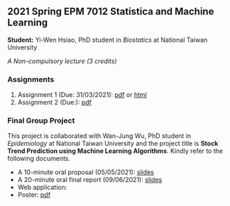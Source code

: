 ## 2021 Spring EPM 7012 Statistica and Machine Learning

**Student:** Yi-Wen Hsiao, PhD student in *Biostatics* at National Taiwan University

*A Non-compulsory lecture (3 credits)*

### Assignments

  1. Assignment 1 (Due: 31/03/2021): [pdf](http://www.ywhsiao.com/2021-Spring-EPM-7012-Statistical-and-Machine-Learning/Assignment1.pdf) or [html](http://www.ywhsiao.com/2021-Spring-EPM-7012-Statistical-and-Machine-Learning/Assignment1.html)
  2. Assignment 2 (Due:): [pdf](http://www.ywhsiao.com/2021-Spring-EPM-7012-Statistical-and-Machine-Learning/Assignment2.pdf)

### Final Group Project 

This project is collaborated with Wan-Jung Wu, PhD student in *Epidemiology* at National Taiwan University and the project title is **Stock Trend Prediction using Machine Learning Algorithms**. Kindly refer to the following documents.

  - A 10-minute oral proposal (05/05/2021): [slides](https://docs.google.com/presentation/d/e/2PACX-1vRzCLltggyf-pWbobL2xwdjdbHNHbnC_2KlrDsNT5TRd09qABCO1-L6LO2_pWBoJsCjQ7tFjvJZfi8L/pub?start=false&loop=false&delayms=3000)
  - A 20-minute oral final report (09/06/2021): [slides](https://docs.google.com/presentation/d/e/2PACX-1vQ2XrPIX7NazXaKf1MG6gi0oL48MJ-Dfh70dIB5sNznB-Q5TT4JIQ5zX8fWnWASuBtFc5V10hTC7d_t/pub?start=true&loop=false&delayms=3000)
  - Web application:
  - Poster: [pdf](https://drive.google.com/file/d/1XhpWfMjweGqaL1Eo27jkLHvndzwfDCRS/view?usp=sharing)

